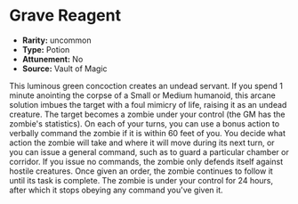 
# Grave Reagent

* **Rarity:** uncommon
* **Type:** Potion
* **Attunement:** No
* **Source:** Vault of Magic


This luminous green concoction creates an undead servant. If you spend 1 minute anointing the corpse of a Small or Medium humanoid, this arcane solution imbues the target with a foul mimicry of life, raising it as an undead creature. The target becomes a zombie under your control (the GM has the zombie's statistics). On each of your turns, you can use a bonus action to verbally command the zombie if it is within 60 feet of you. You decide what action the zombie will take and where it will move during its next turn, or you can issue a general command, such as to guard a particular chamber or corridor. If you issue no commands, the zombie only defends itself against hostile creatures. Once given an order, the zombie continues to follow it until its task is complete. The zombie is under your control for 24 hours, after which it stops obeying any command you've given it.
